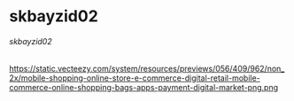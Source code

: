 # skbayzid02
###### skbayzid02
https://static.vecteezy.com/system/resources/previews/056/409/962/non_2x/mobile-shopping-online-store-e-commerce-digital-retail-mobile-commerce-online-shopping-bags-apps-payment-digital-market-png.png
